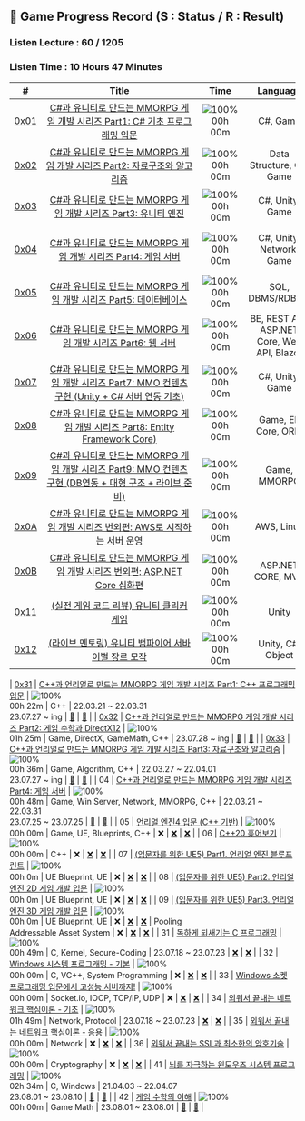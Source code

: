 ## 📍 Game Progress Record (S : Status / R : Result)
### Listen Lecture : 60 / 1205
### Listen Time : 10 Hours 47 Minutes
| # | &nbsp;&nbsp;&nbsp;&nbsp;&nbsp;&nbsp;&nbsp;&nbsp;&nbsp;&nbsp;&nbsp;&nbsp;&nbsp;&nbsp;&nbsp;&nbsp;&nbsp;&nbsp;&nbsp;&nbsp;&nbsp;&nbsp;&nbsp;&nbsp;&nbsp;&nbsp;Title&nbsp;&nbsp;&nbsp;&nbsp;&nbsp;&nbsp;&nbsp;&nbsp;&nbsp;&nbsp;&nbsp;&nbsp;&nbsp;&nbsp;&nbsp;&nbsp;&nbsp;&nbsp;&nbsp;&nbsp;&nbsp;&nbsp;&nbsp;&nbsp;&nbsp;&nbsp; | &nbsp;&nbsp;&nbsp;Time&nbsp;&nbsp;&nbsp; | &nbsp;&nbsp;&nbsp;&nbsp;Language&nbsp;&nbsp;&nbsp;&nbsp; | &nbsp;&nbsp;&nbsp;&nbsp;&nbsp;&nbsp;&nbsp;&nbsp;&nbsp;&nbsp;&nbsp;&nbsp;&nbsp;Term&nbsp;&nbsp;&nbsp;&nbsp;&nbsp;&nbsp;&nbsp;&nbsp;&nbsp;&nbsp;&nbsp;&nbsp;&nbsp; | S | R |
| :---: | :---: | :---: | :---: | :---: | :---: | :---: |
| [0x01](https://www.inflearn.com/course/%EC%9C%A0%EB%8B%88%ED%8B%B0-MMORPG-%EA%B0%9C%EB%B0%9C-part1) | [C#과 유니티로 만드는 MMORPG 게임 개발 시리즈 Part1: C# 기초 프로그래밍 입문](https://github.com/rylahs/Lecture/blob/main/C,Game/workbook/0x01.md) | ![100%](https://progress-bar.dev/0/?scale=62&width=45&color=babaca&suffix=/62) </br> 00h 00m | C#, Game | 22.03.28 ~ 22.04.27 </br> 23.07.28 ~ ing | [✅](https://www.inflearn.com/certificate/693269-324718-10373430) | [✅](./Inflearn/Game/01.PNG) |
| [0x02](https://www.inflearn.com/course/%EC%9C%A0%EB%8B%88%ED%8B%B0-mmorpg-%EA%B0%9C%EB%B0%9C-part2) | [C#과 유니티로 만드는 MMORPG 게임 개발 시리즈 Part2: 자료구조와 알고리즘](https://github.com/rylahs/Lecture/blob/main/C,Game/workbook/0x02.md) | ![100%](https://progress-bar.dev/0/?scale=25&width=45&color=babaca&suffix=/25) </br> 00h 00m | Data Structure, C#, Game | 22.03.29 ~ 22.04.27 </br> ❌ | [:hammer:](#) | [:hammer:](#) |
| [0x03](https://www.inflearn.com/course/mmorpg-%EC%9C%A0%EB%8B%88%ED%8B%B0) | [C#과 유니티로 만드는 MMORPG 게임 개발 시리즈 Part3: 유니티 엔진](https://github.com/rylahs/Lecture/blob/main/C,Game/workbook/0x03.md) | ![100%](https://progress-bar.dev/0/?scale=75&width=45&color=babaca&suffix=/75) </br> 00h 00m | C#, Unity, Game | ❌ | [:hammer:](#) | [:hammer:](#) |
| [0x04](https://www.inflearn.com/course/%EC%9C%A0%EB%8B%88%ED%8B%B0-mmorpg-%EA%B0%9C%EB%B0%9C-part4) | [C#과 유니티로 만드는 MMORPG 게임 개발 시리즈 Part4: 게임 서버](https://github.com/rylahs/Lecture/blob/main/C,Game/workbook/0x04.md) | ![100%](https://progress-bar.dev/0/?scale=54&width=45&color=babaca&suffix=/54) </br> 00h 00m | C#, Unity, Network, Game | 22.03.21 ~ 22.03.29 </br> 23.08.01 ~ 23.08.10 | [:hammer:](#) | [:hammer:](#) |
| [0x05](https://www.inflearn.com/course/%EC%9C%A0%EB%8B%88%ED%8B%B0-mmorpg-%EA%B0%9C%EB%B0%9C-part5) | [C#과 유니티로 만드는 MMORPG 게임 개발 시리즈 Part5: 데이터베이스](https://github.com/rylahs/Lecture/blob/main/C,Game/workbook/0x05.md) | ![100%](https://progress-bar.dev/0/?scale=38&width=45&color=babaca&suffix=/38) </br> 00h 00m | SQL, DBMS/RDBMS | 23.08.05 ~ 23.08.11 | [:hammer:](#) | [:hammer:](#) |
| [0x06](https://www.inflearn.com/course/%EC%9C%A0%EB%8B%88%ED%8B%B0-mmorpg-%EA%B0%9C%EB%B0%9C-part6) | [C#과 유니티로 만드는 MMORPG 게임 개발 시리즈 Part6: 웹 서버](https://github.com/rylahs/Lecture/blob/main/C,Game/workbook/0x06.md) | ![100%](https://progress-bar.dev/0/?scale=42&width=45&color=babaca&suffix=/42) </br> 00h 00m | BE, REST API, ASP.NET Core, Web API, Blazor | ❌ | [❌](#) | [❌](#) |
| [0x07](https://www.inflearn.com/course/%EC%9C%A0%EB%8B%88%ED%8B%B0-mmorpg-%EA%B0%9C%EB%B0%9C-part7) | [C#과 유니티로 만드는 MMORPG 게임 개발 시리즈 Part7: MMO 컨텐츠 구현 (Unity + C# 서버 연동 기초)](https://github.com/rylahs/Lecture/blob/main/C,Game/workbook/0x07.md) |![100%](https://progress-bar.dev/0/?scale=42&width=45&color=babaca&suffix=/42) </br> 00h 00m | C#, Unity, Game | ❌ | [❌](#) | [❌](#) |
| [0x08](https://www.inflearn.com/course/%EC%9C%A0%EB%8B%88%ED%8B%B0-mmorpg-%EA%B0%9C%EB%B0%9C-part8) | [C#과 유니티로 만드는 MMORPG 게임 개발 시리즈 Part8: Entity Framework Core)](https://github.com/rylahs/Lecture/blob/main/C,Game/workbook/0x08.md) | ![100%](https://progress-bar.dev/0/?scale=27&width=45&color=babaca&suffix=/27) </br> 00h 00m | Game, EF Core, ORM | ❌ | [❌](#) | [❌](#) |
| [0x09](https://www.inflearn.com/course/%EC%9C%A0%EB%8B%88%ED%8B%B0-mmorpg-%EA%B0%9C%EB%B0%9C-part9) | [C#과 유니티로 만드는 MMORPG 게임 개발 시리즈 Part9: MMO 컨텐츠 구현 (DB연동 + 대형 구조 + 라이브 준비)](https://github.com/rylahs/Lecture/blob/main/C,Game/workbook/0x09.md) | ![100%](https://progress-bar.dev/0/?scale=39&width=45&color=babaca&suffix=/39) </br> 00h 00m | Game, MMORPG | ❌ | [❌](#) | [❌](#) |
| [0x0A](https://www.inflearn.com/course/%EC%9C%A0%EB%8B%88%ED%8B%B0-mmorpg-%EA%B0%9C%EB%B0%9C-aws) | [C#과 유니티로 만드는 MMORPG 게임 개발 시리즈 번외편: AWS로 시작하는 서버 운영](https://github.com/rylahs/Lecture/blob/main/C,Game/workbook/0x0A.md) | ![100%](https://progress-bar.dev/0/?scale=28&width=45&color=babaca&suffix=/28) </br> 00h 00m | AWS, Linux | ❌ | [❌](#) | [❌](#) |
| [0x0B](https://www.inflearn.com/course/%EC%9C%A0%EB%8B%88%ED%8B%B0-mmorpg-%EA%B0%9C%EB%B0%9C-aspnet) | [C#과 유니티로 만드는 MMORPG 게임 개발 시리즈 번외편: ASP.NET Core 심화편](https://github.com/rylahs/Lecture/blob/main/C,Game/workbook/0x0B.md) | ![100%](https://progress-bar.dev/0/?scale=20&width=45&color=babaca&suffix=/20) </br> 00h 00m | ASP.NET CORE, MVC | ❌ | [❌](#) | [❌](#) |
| [0x11](https://www.inflearn.com/course/%EC%8B%A4%EC%A0%84%EA%B2%8C%EC%9E%84-%EC%BD%94%EB%93%9C%EB%A6%AC%EB%B7%B0-%EC%9C%A0%EB%8B%88%ED%8B%B0-%ED%81%B4%EB%A6%AC%EC%BB%A4) | [(실전 게임 코드 리뷰) 유니티 클리커 게임](https://github.com/rylahs/Lecture/blob/main/C,Game/workbook/0x11.md) | ![100%](https://progress-bar.dev/0/?scale=7&width=45&color=babaca&suffix=/7) </br> 00h 00m | Unity | ❌ | [❌](#) | [❌](#) |
| [0x12](https://www.inflearn.com/course/%EC%9C%A0%EB%8B%88%ED%8B%B0-%EB%B1%80%ED%8C%8C%EC%9D%B4%EC%96%B4-%EC%84%9C%EB%B0%94%EC%9D%B4%EB%B2%8C-%EB%AA%A8%EC%9E%91) | [(라이브 멘토링) 유니티 뱀파이어 서바이벌 장르 모작](https://github.com/rylahs/Lecture/blob/main/C,Game/workbook/0x12.md) | ![100%](https://progress-bar.dev/0/?scale=22&width=45&color=babaca&suffix=/22) </br> 00h 00m | Unity, C#, Object 

| [0x31](https://www.inflearn.com/course/%EC%96%B8%EB%A6%AC%EC%96%BC-3d-mmorpg-1) | [C++과 언리얼로 만드는 MMORPG 게임 개발 시리즈 Part1: C++ 프로그래밍 입문](https://github.com/rylahs/Lecture/blob/main/C,Game/workbook/0x31.md) | ![100%](https://progress-bar.dev/5/?scale=112&width=51&color=babaca&suffix=/112) </br> 00h 22m | C++ | 22.03.21 ~ 22.03.31 </br> 23.07.27 ~ ing | [:hammer:](#) | [:hammer:](#) |
| [0x32](https://www.inflearn.com/course/%EC%96%B8%EB%A6%AC%EC%96%BC-3d-mmorpg-2) | [C++과 언리얼로 만드는 MMORPG 게임 개발 시리즈 Part2: 게임 수학과 DirectX12](https://github.com/rylahs/Lecture/blob/main/C,Game/workbook/0x32.md) | ![100%](https://progress-bar.dev/4/?scale=59&width=45&color=babaca&suffix=/59) </br> 01h 25m | Game, DirectX, GameMath, C++ | 23.07.28 ~ ing  | [:hammer:](#) | [:hammer:](#) |
| [0x33](https://www.inflearn.com/course/%EC%96%B8%EB%A6%AC%EC%96%BC-3d-mmorpg-3) | [C++과 언리얼로 만드는 MMORPG 게임 개발 시리즈 Part3: 자료구조와 알고리즘](https://github.com/rylahs/Lecture/blob/main/C,Game/workbook/0x33.md) | ![100%](https://progress-bar.dev/3/?scale=39&width=45&color=babaca&suffix=/39) </br> 00h 36m | Game, Algorithm,  C++ | 22.03.27 ~ 22.04.01 </br> 23.07.27 ~ ing | [:hammer:](#) | [:hammer:](#) |
| 04 | [C++과 언리얼로 만드는 MMORPG 게임 개발 시리즈 Part4: 게임 서버](https://www.inflearn.com/course/%EC%96%B8%EB%A6%AC%EC%96%BC-3d-mmorpg-4) | ![100%](https://progress-bar.dev/5/?scale=80&width=45&color=babaca&suffix=/80) </br> 00h 48m | Game, Win Server, Network, MMORPG, C++ | 22.03.21 ~ 22.03.31 </br> 23.07.25 ~ 23.07.25 | [:hammer:](#) | [:hammer:](#) |
| 05 | [언리얼 엔진4 입문 (C++ 기반)](https://www.inflearn.com/course/%EC%96%B8%EB%A6%AC%EC%96%BC-%EC%97%94%EC%A7%844-%EC%9E%85%EB%AC%B8) | ![100%](https://progress-bar.dev/0/?scale=30&width=45&color=babaca&suffix=/30) </br> 00h 00m | Game, UE, Blueprints, C++ | ❌ | [❌](#) | [❌](#) |
| 06 | [C++20 훑어보기](https://www.inflearn.com/course/%EC%94%A8%EC%81%A0%EC%81%A0-20-%ED%9B%91%EC%96%B4%EB%B3%B4%EA%B8%B0) | ![100%](https://progress-bar.dev/1/?scale=30&width=45&color=babaca&suffix=/30) </br> 00h 00m | C++ | ❌ | [❌](#) | [❌](#) |
| 07 | [(입문자를 위한 UE5) Part1. 언리얼 엔진 블루프린트](https://www.inflearn.com/course/%EC%96%B8%EB%A6%AC%EC%96%BC5-%EA%B0%9C%EB%B0%9C%EC%9D%98%EC%A0%95%EC%84%9D-1) | ![100%](https://progress-bar.dev/0/?scale=46&width=45&color=babaca&suffix=/46) </br> 00h 0m | UE Blueprint, UE | ❌ | [❌](#) | [❌](#) |
| 08 | [(입문자를 위한 UE5) Part2. 언리얼 엔진 2D 게임 개발 입문](https://www.inflearn.com/course/%EC%96%B8%EB%A6%AC%EC%96%BC5-%EA%B0%9C%EB%B0%9C%EC%9D%98%EC%A0%95%EC%84%9D-2) | ![100%](https://progress-bar.dev/0/?scale=33&width=45&color=babaca&suffix=/33) </br> 00h 0m | UE Blueprint, UE | ❌ | [❌](#) | [❌](#) |
| 09 | [(입문자를 위한 UE5) Part3. 언리얼 엔진 3D 게임 개발 입문](https://www.inflearn.com/course/%EC%96%B8%EB%A6%AC%EC%96%BC5-%EA%B0%9C%EB%B0%9C%EC%9D%98%EC%A0%95%EC%84%9D-3) | ![100%](https://progress-bar.dev/0/?scale=27&width=45&color=babaca&suffix=/27) </br> 00h 0m | UE Blueprint, UE | ❌ | [❌](#) | [❌](#) |
Pooling </br> Addressable Asset System | ❌ | [❌](#) | [❌](#) |
| 31 | [독하게 되새기는 C 프로그래밍](https://www.inflearn.com/course/%EB%8F%85%ED%95%98%EA%B2%8C-%EB%90%98%EC%83%88%EA%B8%B0%EB%8A%94-c%ED%94%84%EB%A1%9C%EA%B7%B8%EB%9E%98%EB%B0%8D) | ![100%](https://progress-bar.dev/5/?scale=46&width=45&color=babaca&suffix=/46) </br> 00h 49m | C, Kernel, Secure-Coding | 23.07.18 ~ 23.07.23 | [❌](#) | [❌](#) |
| 32 | [Windows 시스템 프로그래밍 - 기본](https://www.inflearn.com/course/%EC%9C%88%EB%8F%84%EC%9A%B0-%EC%8B%9C%EC%8A%A4%ED%85%9C-%ED%94%84%EB%A1%9C%EA%B7%B8%EB%9E%98%EB%B0%8D-%EA%B8%B0%EB%B3%B8) | ![100%](https://progress-bar.dev/0/?scale=40&width=45&color=babaca&suffix=/40) </br> 00h 00m | C, VC++, System Programming | ❌ | [❌](#) | [❌](#) |
| 33 | [Windows 소켓 프로그래밍 입문에서 고성능 서버까지!](https://www.inflearn.com/course/%EC%9C%88%EB%8F%84%EC%9A%B0-%EC%86%8C%EC%BC%93-%EC%9E%85%EB%AC%B8-%EA%B3%A0%EC%84%B1%EB%8A%A5-%EC%84%9C%EB%B2%84) | ![100%](https://progress-bar.dev/0/?scale=47&width=45&color=babaca&suffix=/47) </br> 00h 00m | Socket.io, IOCP, TCP/IP, UDP | ❌ | [❌](#) | [❌](#) |
| 34 | [외워서 끝내는 네트워크 핵심이론 - 기초](https://www.inflearn.com/course/%EB%84%A4%ED%8A%B8%EC%9B%8C%ED%81%AC-%ED%95%B5%EC%8B%AC%EC%9D%B4%EB%A1%A0-%EA%B8%B0%EC%B4%88) | ![100%](https://progress-bar.dev/12/?scale=37&width=45&color=babaca&suffix=/37) </br> 01h 49m | Network, Protocol | 23.07.18 ~ 23.07.23 | [❌](#) | [❌](#) |
| 35 | [외워서 끝내는 네트워크 핵심이론 - 응용](https://www.inflearn.com/course/%EB%84%A4%ED%8A%B8%EC%9B%8C%ED%81%AC-%ED%95%B5%EC%8B%AC%EC%9D%B4%EB%A1%A0-%EC%9D%91%EC%9A%A9) | ![100%](https://progress-bar.dev/0/?scale=22&width=45&color=babaca&suffix=/22) </br> 00h 00m | Network | ❌ | [❌](#) | [❌](#) |
| 36 | [외워서 끝내는 SSL과 최소한의 암호기술](https://www.inflearn.com/course/%EB%84%A4%ED%8A%B8%EC%9B%8C%ED%81%AC-%ED%95%B5%EC%8B%AC%EC%9D%B4%EB%A1%A0-%EC%9D%91%EC%9A%A9) | ![100%](https://progress-bar.dev/0/?scale=11&width=45&color=babaca&suffix=/11) </br> 00h 00m | Cryptography | ❌ | [❌](#) | [❌](#) |
| 41 | [뇌를 자극하는 윈도우즈 시스템 프로그래밍](https://www.inflearn.com/course/%EC%8B%9C%EC%8A%A4%ED%85%9C-%ED%94%84%EB%A1%9C%EA%B7%B8%EB%9E%98%EB%B0%8D) | ![100%](https://progress-bar.dev/8/?scale=60&width=45&color=babaca&suffix=/60) </br> 02h 34m | C, Windows | 21.04.03 ~ 22.04.07 </br> 23.08.01 ~ 23.08.10 | [:hammer:](#) | [:hammer:](#) |
| 42 | [게임 수학의 이해](https://www.inflearn.com/course/%EA%B2%8C%EC%9E%84-%EC%88%98%ED%95%99-%EC%9D%B4%ED%95%B4) | ![100%](https://progress-bar.dev/0/?scale=6&width=45&color=babaca&suffix=/6) </br> 00h 00m | Game Math | 23.08.01 ~ 23.08.01 | [:hammer:](#) | [:hammer:](#) |
